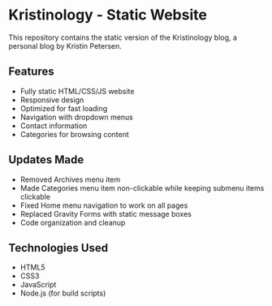 # Kristinology - Static Website

This repository contains the static version of the Kristinology blog, a personal blog by Kristin Petersen.

## Features

- Fully static HTML/CSS/JS website
- Responsive design
- Optimized for fast loading
- Navigation with dropdown menus
- Contact information
- Categories for browsing content

## Updates Made

- Removed Archives menu item
- Made Categories menu item non-clickable while keeping submenu items clickable
- Fixed Home menu navigation to work on all pages
- Replaced Gravity Forms with static message boxes
- Code organization and cleanup

## Technologies Used

- HTML5
- CSS3
- JavaScript
- Node.js (for build scripts) 